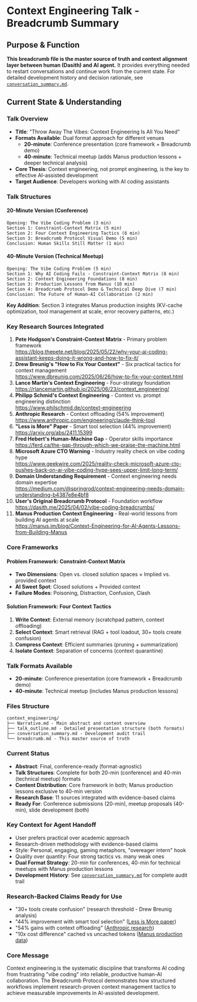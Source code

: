 # Context Engineering Talk - Breadcrumb Summary

## Purpose & Function

**This breadcrumb file is the master source of truth and context alignment layer between human (Dasith) and AI agent.** It provides everything needed to restart conversations and continue work from the current state. For detailed development history and decision rationale, see [`conversation_summary.md`](./conversation_summary.md).

## Current State & Understanding

### **Talk Overview**
- **Title**: "Throw Away The Vibes: Context Engineering Is All You Need"
- **Formats Available**: Dual format approach for different venues
  - **20-minute**: Conference presentation (core framework + Breadcrumb demo)
  - **40-minute**: Technical meetup (adds Manus production lessons + deeper technical analysis)
- **Core Thesis**: Context engineering, not prompt engineering, is the key to effective AI-assisted development
- **Target Audience**: Developers working with AI coding assistants

### **Talk Structures**
#### **20-Minute Version (Conference)**
```
Opening: The Vibe Coding Problem (3 min)
Section 1: Constraint-Context Matrix (5 min) 
Section 2: Four Context Engineering Tactics (6 min)
Section 3: Breadcrumb Protocol Visual Demo (5 min)
Conclusion: Human Skills Still Matter (1 min)
```

#### **40-Minute Version (Technical Meetup)**
```
Opening: The Vibe Coding Problem (5 min)
Section 1: Why AI Coding Fails - Constraint-Context Matrix (8 min)
Section 2: Context Engineering Foundations (8 min) 
Section 3: Production Lessons from Manus (10 min)
Section 4: Breadcrumb Protocol Demo & Technical Deep Dive (7 min)
Conclusion: The Future of Human-AI Collaboration (2 min)
```
**Key Addition**: Section 3 integrates Manus production insights (KV-cache optimization, tool management at scale, error recovery patterns, etc.)

### **Key Research Sources Integrated**
1. **Pete Hodgson's Constraint-Context Matrix** - Primary problem framework  
   https://blog.thepete.net/blog/2025/05/22/why-your-ai-coding-assistant-keeps-doing-it-wrong-and-how-to-fix-it/
2. **Drew Breunig's "How to Fix Your Context"** - Six practical tactics for context management  
   https://www.dbreunig.com/2025/06/26/how-to-fix-your-context.html
3. **Lance Martin's Context Engineering** - Four-strategy foundation  
   https://rlancemartin.github.io/2025/06/23/context_engineering/
4. **Philipp Schmid's Context Engineering** - Context vs. prompt engineering distinction  
   https://www.philschmid.de/context-engineering
5. **Anthropic Research** - Context offloading (54% improvement)  
   https://www.anthropic.com/engineering/claude-think-tool
6. **"Less is More" Paper** - Smart tool selection (44% improvement)  
   https://arxiv.org/abs/2411.15399
7. **Fred Hebert's Human-Machine Gap** - Operator skills importance  
   https://ferd.ca/the-gap-through-which-we-praise-the-machine.html
8. **Microsoft Azure CTO Warning** - Industry reality check on vibe coding hype  
   https://www.geekwire.com/2025/reality-check-microsoft-azure-cto-pushes-back-on-ai-vibe-coding-hype-sees-upper-limit-long-term/
9. **Domain Understanding Requirement** - Context engineering needs domain expertise  
   https://medium.com/@springrod/context-engineering-needs-domain-understanding-b4387e8e4bf8
10. **User's Original Breadcrumb Protocol** - Foundation workflow  
    https://dasith.me/2025/04/02/vibe-coding-breadcrumbs/
11. **Manus Production Context Engineering** - Real-world lessons from building AI agents at scale  
    https://manus.im/blog/Context-Engineering-for-AI-Agents-Lessons-from-Building-Manus

### **Core Frameworks**
#### **Problem Framework: Constraint-Context Matrix**
- **Two Dimensions**: Open vs. closed solution spaces × Implied vs. provided context
- **AI Sweet Spot**: Closed solutions + Provided context
- **Failure Modes**: Poisoning, Distraction, Confusion, Clash

#### **Solution Framework: Four Context Tactics**
1. **Write Context**: External memory (scratchpad pattern, context offloading)
2. **Select Context**: Smart retrieval (RAG + tool loadout, 30+ tools create confusion)
3. **Compress Context**: Efficient summaries (pruning + summarization)
4. **Isolate Context**: Separation of concerns (context quarantine)

### **Talk Formats Available**
- **20-minute**: Conference presentation (core framework + Breadcrumb demo)
- **40-minute**: Technical meetup (includes Manus production lessons)

### **Files Structure**
```
context_engineering/
├── Narrative.md - Main abstract and content overview
├── talk_outline.md - Detailed presentation structure (both formats)
├── conversation_summary.md - Development audit trail  
└── breadcrumb.md - This master source of truth
```

### **Current Status**
- **Abstract**: Final, conference-ready (format-agnostic)
- **Talk Structures**: Complete for both 20-min (conference) and 40-min (technical meetup) formats
- **Content Distribution**: Core framework in both; Manus production lessons exclusive to 40-min version
- **Research Base**: 11 sources integrated with evidence-based claims
- **Ready For**: Conference submissions (20-min), meetup proposals (40-min), slide development (both)

### **Key Context for Agent Handoff**
- User prefers practical over academic approach
- Research-driven methodology with evidence-based claims
- Style: Personal, engaging, gaming metaphors, "overeager intern" hook
- Quality over quantity: Four strong tactics vs. many weak ones
- **Dual Format Strategy**: 20-min for conferences, 40-min for technical meetups with Manus production lessons
- **Development History**: See [`conversation_summary.md`](./conversation_summary.md) for complete audit trail

### **Research-Backed Claims Ready for Use**
- "30+ tools create confusion" (research threshold - Drew Breunig analysis)
- "44% improvement with smart tool selection" ([Less is More paper](https://arxiv.org/abs/2411.15399))
- "54% gains with context offloading" ([Anthropic research](https://www.anthropic.com/engineering/claude-think-tool))
- "10x cost difference" cached vs uncached tokens ([Manus production data](https://manus.im/blog/Context-Engineering-for-AI-Agents-Lessons-from-Building-Manus))

### **Core Message**
Context engineering is the systematic discipline that transforms AI coding from frustrating "vibe coding" into reliable, productive human-AI collaboration. The Breadcrumb Protocol demonstrates how structured workflows implement research-proven context management tactics to achieve measurable improvements in AI-assisted development.
